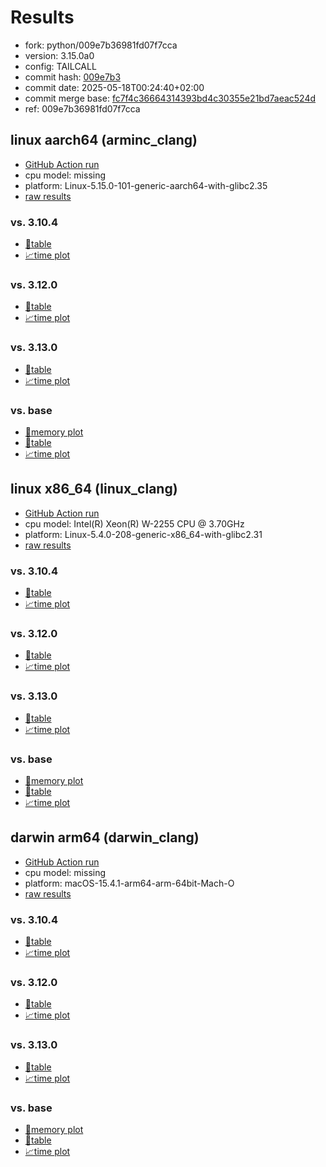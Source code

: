 # Results

- fork: python/009e7b36981fd07f7cca
- version: 3.15.0a0
- config: TAILCALL
- commit hash: [009e7b3](https://github.com/python/cpython/commit/009e7b3)
- commit date: 2025-05-18T00:24:40+02:00
- commit merge base: [fc7f4c36664314393bd4c30355e21bd7aeac524d](https://github.com/python/cpython/commit/fc7f4c36664314393bd4c30355e21bd7aeac524d)
- ref: 009e7b36981fd07f7cca

## linux aarch64 (arminc_clang)

- [GitHub Action run](https://github.com/faster-cpython/benchmarking/actions/runs/15090293379)
- cpu model: missing
- platform: Linux-5.15.0-101-generic-aarch64-with-glibc2.35
- [raw results](bm-20250518-arminc_clang-aarch64-python-009e7b36981fd07f7cca-3.15.0a0-009e7b3.json)

### vs. 3.10.4

- [📄table](bm-20250518-arminc_clang-aarch64-python-009e7b36981fd07f7cca-3.15.0a0-009e7b3-vs-3.10.4.md)
- [📈time plot](bm-20250518-arminc_clang-aarch64-python-009e7b36981fd07f7cca-3.15.0a0-009e7b3-vs-3.10.4.svg)

### vs. 3.12.0

- [📄table](bm-20250518-arminc_clang-aarch64-python-009e7b36981fd07f7cca-3.15.0a0-009e7b3-vs-3.12.0.md)
- [📈time plot](bm-20250518-arminc_clang-aarch64-python-009e7b36981fd07f7cca-3.15.0a0-009e7b3-vs-3.12.0.svg)

### vs. 3.13.0

- [📄table](bm-20250518-arminc_clang-aarch64-python-009e7b36981fd07f7cca-3.15.0a0-009e7b3-vs-3.13.0.md)
- [📈time plot](bm-20250518-arminc_clang-aarch64-python-009e7b36981fd07f7cca-3.15.0a0-009e7b3-vs-3.13.0.svg)

### vs. base

- [🧠memory plot](bm-20250518-arminc_clang-aarch64-python-009e7b36981fd07f7cca-3.15.0a0-009e7b3-vs-base-mem.svg)
- [📄table](bm-20250518-arminc_clang-aarch64-python-009e7b36981fd07f7cca-3.15.0a0-009e7b3-vs-base.md)
- [📈time plot](bm-20250518-arminc_clang-aarch64-python-009e7b36981fd07f7cca-3.15.0a0-009e7b3-vs-base.svg)

## linux x86_64 (linux_clang)

- [GitHub Action run](https://github.com/faster-cpython/benchmarking/actions/runs/15090293379)
- cpu model: Intel(R) Xeon(R) W-2255 CPU @ 3.70GHz
- platform: Linux-5.4.0-208-generic-x86_64-with-glibc2.31
- [raw results](bm-20250518-linux_clang-x86_64-python-009e7b36981fd07f7cca-3.15.0a0-009e7b3.json)

### vs. 3.10.4

- [📄table](bm-20250518-linux_clang-x86_64-python-009e7b36981fd07f7cca-3.15.0a0-009e7b3-vs-3.10.4.md)
- [📈time plot](bm-20250518-linux_clang-x86_64-python-009e7b36981fd07f7cca-3.15.0a0-009e7b3-vs-3.10.4.svg)

### vs. 3.12.0

- [📄table](bm-20250518-linux_clang-x86_64-python-009e7b36981fd07f7cca-3.15.0a0-009e7b3-vs-3.12.0.md)
- [📈time plot](bm-20250518-linux_clang-x86_64-python-009e7b36981fd07f7cca-3.15.0a0-009e7b3-vs-3.12.0.svg)

### vs. 3.13.0

- [📄table](bm-20250518-linux_clang-x86_64-python-009e7b36981fd07f7cca-3.15.0a0-009e7b3-vs-3.13.0.md)
- [📈time plot](bm-20250518-linux_clang-x86_64-python-009e7b36981fd07f7cca-3.15.0a0-009e7b3-vs-3.13.0.svg)

### vs. base

- [🧠memory plot](bm-20250518-linux_clang-x86_64-python-009e7b36981fd07f7cca-3.15.0a0-009e7b3-vs-base-mem.svg)
- [📄table](bm-20250518-linux_clang-x86_64-python-009e7b36981fd07f7cca-3.15.0a0-009e7b3-vs-base.md)
- [📈time plot](bm-20250518-linux_clang-x86_64-python-009e7b36981fd07f7cca-3.15.0a0-009e7b3-vs-base.svg)

## darwin arm64 (darwin_clang)

- [GitHub Action run](https://github.com/faster-cpython/benchmarking/actions/runs/15090293379)
- cpu model: missing
- platform: macOS-15.4.1-arm64-arm-64bit-Mach-O
- [raw results](bm-20250518-darwin_clang-arm64-python-009e7b36981fd07f7cca-3.15.0a0-009e7b3.json)

### vs. 3.10.4

- [📄table](bm-20250518-darwin_clang-arm64-python-009e7b36981fd07f7cca-3.15.0a0-009e7b3-vs-3.10.4.md)
- [📈time plot](bm-20250518-darwin_clang-arm64-python-009e7b36981fd07f7cca-3.15.0a0-009e7b3-vs-3.10.4.svg)

### vs. 3.12.0

- [📄table](bm-20250518-darwin_clang-arm64-python-009e7b36981fd07f7cca-3.15.0a0-009e7b3-vs-3.12.0.md)
- [📈time plot](bm-20250518-darwin_clang-arm64-python-009e7b36981fd07f7cca-3.15.0a0-009e7b3-vs-3.12.0.svg)

### vs. 3.13.0

- [📄table](bm-20250518-darwin_clang-arm64-python-009e7b36981fd07f7cca-3.15.0a0-009e7b3-vs-3.13.0.md)
- [📈time plot](bm-20250518-darwin_clang-arm64-python-009e7b36981fd07f7cca-3.15.0a0-009e7b3-vs-3.13.0.svg)

### vs. base

- [🧠memory plot](bm-20250518-darwin_clang-arm64-python-009e7b36981fd07f7cca-3.15.0a0-009e7b3-vs-base-mem.svg)
- [📄table](bm-20250518-darwin_clang-arm64-python-009e7b36981fd07f7cca-3.15.0a0-009e7b3-vs-base.md)
- [📈time plot](bm-20250518-darwin_clang-arm64-python-009e7b36981fd07f7cca-3.15.0a0-009e7b3-vs-base.svg)

